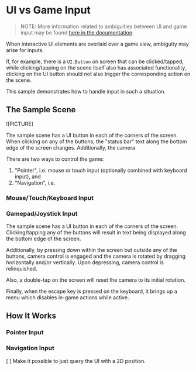 # UI vs Game Input

>NOTE: More information related to ambiguities between UI and game input may be found [here in the documentation](........).

When interactive UI elements are overlaid over a game view, ambiguity may arise for inputs.

If, for example, there is a `UI.Button` on screen that can be clicked/tapped, while clicking/tapping on the scene itself also has associated functionality, clicking on the UI button should not also trigger the corresponding action on the scene.

This sample demonstrates how to handle input in such a situation.

## The Sample Scene

![PICTURE]

The sample scene has a UI button in each of the corners of the screen. When clicking on any of the buttons, the "status bar" text along the bottom edge of the screen changes. Additionally, the camera

There are two ways to control the game:

1. "Pointer", i.e. mouse or touch input (optionally combined with keyboard input), and
2. "Navigation", i.e.

### Mouse/Touch/Keyboard Input

### Gamepad/Joystick Input


The sample scene has a UI button in each of the corners of the screen. Clicking/tapping any of the buttons will result in text being displayed along the bottom edge of the screen.

Additionally, by pressing down within the screen but outside any of the buttons, camera control is engaged and the camera is rotated by dragging horizontally and/or vertically. Upon depressing, camera control is relinquished.

Also, a double-tap on the screen will reset the camera to its initial rotation.

Finally, when the escape key is pressed on the keyboard, it brings up a menu which disables in-game actions while active.

## How It Works

### Pointer Input

### Navigation Input

[ ] Make it possible to just query the UI with a 2D position.
